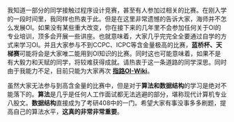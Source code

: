 我知道一部分的同学接触过程序设计竞赛，甚至有人参加过相关的比赛。在刚入学的一段时间里，我同样也热衷于此。但是在这里非常遗憾的告诉大家，海师并不怎么发展OI。如果没有某些重大改变，你在接下来的几年里不会参加任何关于OI的专业培训，顶多会开展一些讲座。也就意味着，大家几乎完完全全要通过自学的方式来学习OI。并且大家参与不到CCPC、ICPC等含金量极高的比赛，**蓝桥杯、天梯赛**可能将会是大家唯二能用到OI知识的比赛。同时这也可能意味着，如果不是有大毅力和天赋的同学，将较难获得成就。请热衷于这一条道路的同学深思。同时由于我能力不足，目前只能为大家再次 **[指路OI-Wiki](https://oi-wiki.org/)**。

虽然大家无法参与到高含金量的比赛中，但是对于**算法和数据结构**的学习是绝对不能落下的。**算法**是几乎是任何人工作面试都无法逃避的部分，堪称现代计算机专业八股文。**数据结构**直接成为了考研408中的一门。希望大家有事没事多多刷题，提高自己的算法水平，**这真的非常非常重要**。